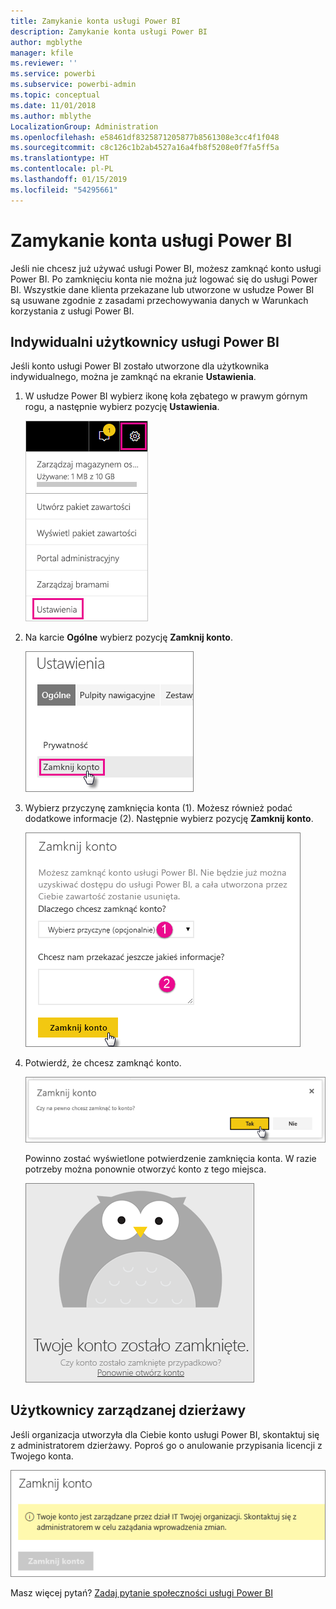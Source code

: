 ```yaml
---
title: Zamykanie konta usługi Power BI
description: Zamykanie konta usługi Power BI
author: mgblythe
manager: kfile
ms.reviewer: ''
ms.service: powerbi
ms.subservice: powerbi-admin
ms.topic: conceptual
ms.date: 11/01/2018
ms.author: mblythe
LocalizationGroup: Administration
ms.openlocfilehash: e58461df8325871205877b8561308e3cc4f1f048
ms.sourcegitcommit: c8c126c1b2ab4527a16a4fb8f5208e0f7fa5ff5a
ms.translationtype: HT
ms.contentlocale: pl-PL
ms.lasthandoff: 01/15/2019
ms.locfileid: "54295661"
---
```

# <a name="closing-your-power-bi-account"></a>Zamykanie konta usługi Power BI

Jeśli nie chcesz już używać usługi Power BI, możesz zamknąć konto usługi Power BI.  Po zamknięciu konta nie można już logować się do usługi Power BI. Wszystkie dane klienta przekazane lub utworzone w usłudze Power BI są usuwane zgodnie z zasadami przechowywania danych w Warunkach korzystania z usługi Power BI.

## <a name="individual-power-bi-users"></a>Indywidualni użytkownicy usługi Power BI

Jeśli konto usługi Power BI zostało utworzone dla użytkownika indywidualnego, można je zamknąć na ekranie **Ustawienia**.

1. W usłudze Power BI wybierz ikonę koła zębatego w prawym górnym rogu, a następnie wybierz pozycję **Ustawienia**.

    ![Ustawienia](media/service-admin-closing-your-account/closeaccount-settings.png)

1. Na karcie **Ogólne** wybierz pozycję **Zamknij konto**.

    ![Zamknij konto](media/service-admin-closing-your-account/closeaccount-settings2.png)

1. Wybierz przyczynę zamknięcia konta (1). Możesz również podać dodatkowe informacje (2). Następnie wybierz pozycję **Zamknij konto**.

    ![Wybieranie przyczyny](media/service-admin-closing-your-account/closeaccount-settings3.png)

1. Potwierdź, że chcesz zamknąć konto.

    ![Potwierdzanie zamknięcia](media/service-admin-closing-your-account/closeaccount-settings4.png)

    Powinno zostać wyświetlone potwierdzenie zamknięcia konta. W razie potrzeby można ponownie otworzyć konto z tego miejsca.

    ![Potwierdzenie konta](media/service-admin-closing-your-account/closeaccount-settings5.png)

## <a name="managed-tenant-users"></a>Użytkownicy zarządzanej dzierżawy

Jeśli organizacja utworzyła dla Ciebie konto usługi Power BI, skontaktuj się z administratorem dzierżawy. Poproś go o anulowanie przypisania licencji z Twojego konta.

![Zamykanie konta zarządzanego](media/service-admin-closing-your-account/closeaccountmanaged.png)

Masz więcej pytań? [Zadaj pytanie społeczności usługi Power BI](http://community.powerbi.com/)